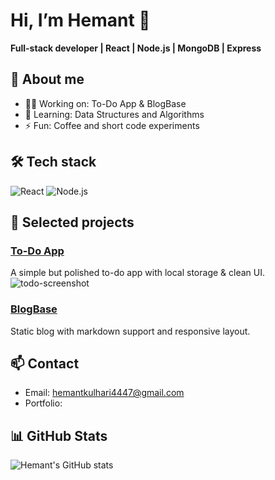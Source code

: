 # Hi, I’m Hemant 👋

**Full-stack developer | React | Node.js | MongoDB | Express**

## 🔭 About me
- 👨‍💻 Working on: To-Do App & BlogBase
- 🌱 Learning: Data Structures and Algorithms
- ⚡ Fun: Coffee and short code experiments

## 🛠 Tech stack
![React](https://img.shields.io/badge/React-20232A?style=for-the-badge&logo=react&logoColor=61DAFB)
![Node.js](https://img.shields.io/badge/Node.js-339933?style=for-the-badge&logo=node-dot-js&logoColor=white)

## 🚀 Selected projects
### [To-Do App](https://github.com/hemantkulhari1/To-Do-App)  
A simple but polished to-do app with local storage & clean UI.  
![todo-screenshot](link-to-screenshot.png)

### [BlogBase](https://github.com/hemantkulhari1/BlogBase)  
Static blog with markdown support and responsive layout.

## 📫 Contact
- Email: hemantkulhari4447@gmail.com
- Portfolio: 

## 📊 GitHub Stats
![Hemant's GitHub stats](https://github-readme-stats.vercel.app/api?username=hemantkulhari1&show_icons=true&theme=dark)
